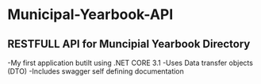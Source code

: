 # Municipal-Yearbook-API

## RESTFULL API for Muncipial Yearbook Directory

-My first application butilt using .NET CORE 3.1
-Uses Data transfer objects (DTO)
-Includes swagger self defining documentation

